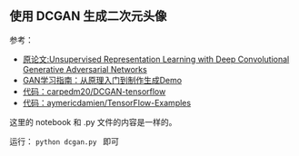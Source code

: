 ## 使用 DCGAN 生成二次元头像
参考：
- [原论文:Unsupervised Representation Learning with Deep Convolutional Generative Adversarial Networks](https://link.zhihu.com/?target=https%3A//arxiv.org/abs/1511.06434)
- [GAN学习指南：从原理入门到制作生成Demo](https://zhuanlan.zhihu.com/p/24767059)
- [代码：carpedm20/DCGAN-tensorflow](https://github.com/carpedm20/DCGAN-tensorflow)
- [代码：aymericdamien/TensorFlow-Examples](https://github.com/aymericdamien/TensorFlow-Examples/blob/master/examples/3_NeuralNetworks/dcgan.py)


这里的 notebook 和 .py 文件的内容是一样的。

运行： `python dcgan.py ` 即可